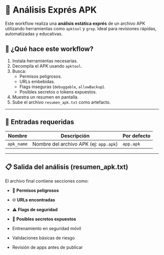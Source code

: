 
# 🔎 Análisis Exprés APK    

Este workflow realiza una **análisis estática exprés** de un archivo APK utilizando herramientas como `apktool` y `grep`. Ideal para revisiones rápidas, automatizadas y educativas.



## 🚀 ¿Qué hace este workflow?

1. Instala herramientas necesarias.
2. Decompila el APK usando `apktool`.
3. Busca:
   - Permisos peligrosos.
   - URLs embebidas.
   - Flags inseguras (`debuggable`, `allowBackup`).
   - Posibles secretos o tokens expuestos.
4. Muestra un resumen en pantalla.
5. Sube el archivo `resumen_apk.txt` como artefacto.

---

## 🧩 Entradas requeridas

| Nombre      | Descripción                                    | Por defecto |
|-------------|------------------------------------------------|-------------|
| `apk_name`  | Nombre del archivo APK (ej: `app.apk`)         | `app.apk`   |

---

## 📋 Salida del análisis (resumen_apk.txt)

El archivo final contiene secciones como:

- 🔐 **Permisos peligrosos**  
- 🌐 **URLs encontradas**  
- ⚠️ **Flags de seguridad**  
- 🧪 **Posibles secretos expuestos**  



- Entrenamiento en seguridad móvil
- Validaciones básicas de riesgo
- Revisión de apps antes de publicar

